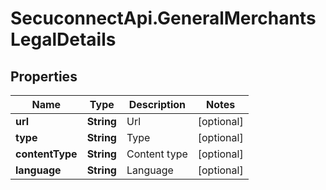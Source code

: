 # SecuconnectApi.GeneralMerchantsLegalDetails

## Properties
Name | Type | Description | Notes
------------ | ------------- | ------------- | -------------
**url** | **String** | Url | [optional] 
**type** | **String** | Type | [optional] 
**contentType** | **String** | Content type | [optional] 
**language** | **String** | Language | [optional] 


